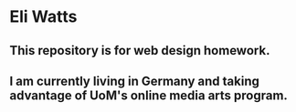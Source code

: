 # Eli Watts

## This repository is for web design homework.

## I am currently living in Germany and taking advantage of UoM's online media arts program.

